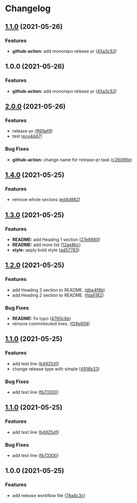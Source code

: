 # Changelog

## [1.1.0](https://www.github.com/htsh-tsyk/releaseactiontest/compare/v1.0.0...v1.1.0) (2021-05-26)


### Features

* **github-action:** add monorepo release pr ([45a3c52](https://www.github.com/htsh-tsyk/releaseactiontest/commit/45a3c52bd1c0f05cf098d8dc30f6b3ff8e7773dc))

## 1.0.0 (2021-05-26)


### Features

* **github-action:** add monorepo release pr ([45a3c52](https://www.github.com/htsh-tsyk/releaseactiontest/commit/45a3c52bd1c0f05cf098d8dc30f6b3ff8e7773dc))

## [2.0.0](https://www.github.com/htsh-tsyk/releaseactiontest/compare/v1.4.0...v2.0.0) (2021-05-26)


### Features

* release-pr ([ff69af9](https://www.github.com/htsh-tsyk/releaseactiontest/commit/ff69af9f07bb823436bba333d3f50b692f609f90))
* test ([ece4d47](https://www.github.com/htsh-tsyk/releaseactiontest/commit/ece4d473968eef28693eb4eb93cb6ac20b72b715))


### Bug Fixes

* **github-action:** change name for release-pr task ([c26086e](https://www.github.com/htsh-tsyk/releaseactiontest/commit/c26086e273a99013dad7f4b7549ea8f1674d25c9))

## [1.4.0](https://www.github.com/htsh-tsyk/releaseactiontest/compare/v1.3.0...v1.4.0) (2021-05-25)


### Features

* remove whole secions ([ed4d882](https://www.github.com/htsh-tsyk/releaseactiontest/commit/ed4d882b253178025857616f673eff0aab68e329))

## [1.3.0](https://www.github.com/htsh-tsyk/releaseactiontest/compare/v1.2.0...v1.3.0) (2021-05-25)


### Features

* **README:** add Heading 1 section ([27e9880](https://www.github.com/htsh-tsyk/releaseactiontest/commit/27e98801fdec6cbc23fee61b4eddada29c4faae3))
* **README:** add more list ([12ae8bc](https://www.github.com/htsh-tsyk/releaseactiontest/commit/12ae8bcc9a06beafcdb6878a7fbb20ddeb822a12))
* **style:** apply bold style ([ad57783](https://www.github.com/htsh-tsyk/releaseactiontest/commit/ad57783f4f92bbb31f8d5100423509d69f7d3ed4))

## [1.2.0](https://www.github.com/htsh-tsyk/releaseactiontest/compare/v1.1.0...v1.2.0) (2021-05-25)


### Features

* add Heading 2 section to README. ([dbe4f8b](https://www.github.com/htsh-tsyk/releaseactiontest/commit/dbe4f8bbe99e8a7d14f7d98d1762182518a7dd04))
* add Heading 2 section to README. ([fda6182](https://www.github.com/htsh-tsyk/releaseactiontest/commit/fda6182f9584896fe1ded0f6e18bd0a3f8958c02))


### Bug Fixes

* **README:** fix typo ([4760c8e](https://www.github.com/htsh-tsyk/releaseactiontest/commit/4760c8e2da13282db4e3676609e69fd0b6db7e8f))
* remove commntouted lines. ([f28e658](https://www.github.com/htsh-tsyk/releaseactiontest/commit/f28e658749fa8d3b5bb21aff4907064daf3a32e1))

## [1.1.0](https://www.github.com/htsh-tsyk/releaseactiontest/compare/v1.0.0...v1.1.0) (2021-05-25)


### Features

* add test line ([b4925d1](https://www.github.com/htsh-tsyk/releaseactiontest/commit/b4925d196fd42695ac3f7d8961b2c3569a174363))
* change release type with simple ([4918b33](https://www.github.com/htsh-tsyk/releaseactiontest/commit/4918b33eeb54b2ef44230bb3be76cb698cee4942))


### Bug Fixes

* add test line ([fb73300](https://www.github.com/htsh-tsyk/releaseactiontest/commit/fb7330024f02264f530511db184eefab9df9d5af))

## [1.1.0](https://www.github.com/htsh-tsyk/releaseactiontest/compare/v1.0.0...v1.1.0) (2021-05-25)


### Features

* add test line ([b4925d1](https://www.github.com/htsh-tsyk/releaseactiontest/commit/b4925d196fd42695ac3f7d8961b2c3569a174363))


### Bug Fixes

* add test line ([fb73300](https://www.github.com/htsh-tsyk/releaseactiontest/commit/fb7330024f02264f530511db184eefab9df9d5af))

## 1.0.0 (2021-05-25)


### Features

* add release workflow file ([78a4c3c](https://www.github.com/htsh-tsyk/releaseactiontest/commit/78a4c3c178737178d47d6e491d81776f2d5753b6))
